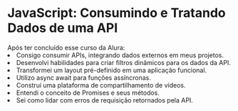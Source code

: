 <h1>JavaScript: Consumindo e Tratando Dados de uma API</h1>
Após ter concluído esse curso da Alura:
<li>Consigo consumir APIs, integrando dados externos em meus projetos.</li>
<li>Desenvolvi habilidades para criar filtros dinâmicos para os dados da API.</li>
<li>Transformei um layout pré-definido em uma aplicação funcional.</li>
<li>Utilizo async await para funções assíncronas.</li>
<li>Construí uma plataforma de compartilhamento de vídeos.</li>
<li>Entendi o conceito de Promises e seus métodos.</li>
<li>Sei como lidar com erros de requisição retornados pela API.</li>

